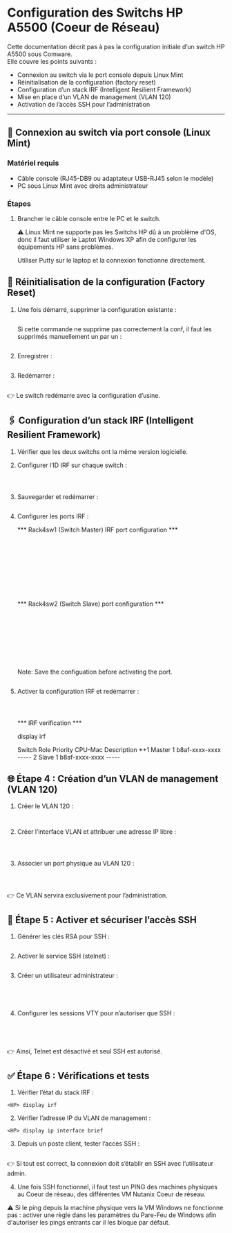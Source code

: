 # Configuration des Switchs HP A5500 (Coeur de Réseau)

Cette documentation décrit pas à pas la configuration initiale d’un switch HP A5500 sous Comware.  
Elle couvre les points suivants :  

- Connexion au switch via le port console depuis Linux Mint  
- Réinitialisation de la configuration (factory reset)  
- Configuration d’un stack IRF (Intelligent Resilient Framework)
- Mise en place d’un VLAN de management (VLAN 120)  
- Activation de l’accès SSH pour l’administration  

---

## 🔌 Connexion au switch via port console (Linux Mint)

### Matériel requis
- Câble console (RJ45-DB9 ou adaptateur USB-RJ45 selon le modèle)
- PC sous Linux Mint avec droits administrateur

### Étapes
1. Brancher le câble console entre le PC et le switch.  

   ⚠️ Linux Mint ne supporte pas les Switchs HP dû à un problème d'OS, donc il faut utiliser le Laptot Windows XP afin de configurer les équipements HP sans problèmes.

   Utiliser Putty sur le laptop et la connexion fonctionne directement.

## 🔄 Réinitialisation de la configuration (Factory Reset)

1. Une fois démarré, supprimer la configuration existante :
    ```<HP> reset saved-configuration
    ```
   Si cette commande ne supprime pas correctement la conf, il faut les supprimés manuellement un par un : 
   ```<HP> delete "nom du fichier de conf à supprimer" 
    ```

2. Enregistrer : 
   ```<HP> save force 
    ```

3. Redémarrer :
    ```<HP> reboot
    ```

👉 Le switch redémarre avec la configuration d’usine.

## 🖇 Configuration d’un stack IRF (Intelligent Resilient Framework)

1. Vérifier que les deux switchs ont la même version logicielle.
2. Configurer l’ID IRF sur chaque switch :
   ```<HP> system-view
   ```
   ```[HP] irf member 1 renumber 1   ← premier switch
   ```
   ```[HP] irf member 1 renumber 2   ← deuxième switch
   ```

3. Sauvegarder et redémarrer :

    ```[HP] save
    ```

4. Configurer les ports IRF :<br>

   *** Rack4sw1 (Switch Master) IRF port configuration ***<br>

   ```[Rack4sw1]interface Ten-GigabitEthernet 1/1/1
   ```
   ```[Rack4sw1-Ten-GigabitEthernet1/1/1]shutdown
   ```
   ```[Rack4sw1-Ten-GigabitEthernet1/1/1]quit
   ``` 
   ```[Rack4sw1]irf-port 1/1
   ```
   ```[Rack4sw1-irf-port1/1]port group interface Ten-GigabitEthernet 1/1/1
   ```
   ```[Rack4sw1-irf-port1/1]quit
   ```
   ```[Rack4sw1]interface Ten-GigabitEthernet 1/1/1
   ```
   ```[Rack4sw1-Ten-GigabitEthernet1/1/1]undo shutdown
   ```
   ```[Rack4sw1]irf-port-configuration active
   ```
   ```[Rack4sw1]save force 
   ```

   *** Rack4sw2 (Switch Slave) port configuration ***<br>
   
   ```[Rack6sw2]interface Ten-GigabitEthernet 2/1/1
   ```
   ```[Rack6sw2-Ten-GigabitEthernet2/1/1]shutdown
   ```
   ```[Rack6sw2-Ten-GigabitEthernet2/1/1]quit
   ```

   ```[Rack6sw2]irf-port 2/2
   ```
   ```[Rack6sw2-irf-port2/2]port group interface Ten-GigabitEthernet 2/1/1
   ```
   ```[Rack6sw2-irf-port2/2]quit
   ```

   ```[Rack6sw2]interface Ten-GigabitEthernet 2/1/1
   ```
   ```[Rack6sw2-Ten-GigabitEthernet2/1/1]undo shutdown
   ```
   ```[Rack6sw2-Ten-GigabitEthernet2/1/1]quit
   ```

   Note: Save the configuation before activating the port.

   ```[Rack6sw2]save force 
   ```

5. Activer la configuration IRF et redémarrer :
   ```[HP] irf-port-configuration active
   ```
   ```[HP] save
   ```
   ```[HP] reboot
   ```

   *** IRF verification ***

   <Rack4sw1>display irf

   Switch  Role   Priority  CPU-Mac         Description
   *+1   Master  1         b8af-xxxx-xxxx  -----
     2   Slave   1         b8af-xxxx-xxxx  -----

## 🌐 Étape 4 : Création d’un VLAN de management (VLAN 120)

1. Créer le VLAN 120 :<br>
   ```[HP] vlan 120
   ```
   ```[HP-vlan120] quit
   ```
2. Créer l’interface VLAN et attribuer une adresse IP libre :<br>
   ```[HP] interface Vlan-interface 120
   ```
   ```[HP-Vlan-interface120] ip address "ip" "masque sous réseau"
   ```
   ```[HP-Vlan-interface120] quit
   ```
3. Associer un port physique au VLAN 120 :<br>
   ```[HP] interface GigabitEthernet1/0/1
   ```
   ```[HP-GigabitEthernet1/0/1] port link-type access
   ```
   ```[HP-GigabitEthernet1/0/1] port access vlan 120
   ```

👉 Ce VLAN servira exclusivement pour l’administration.

## 🔐 Étape 5 : Activer et sécuriser l’accès SSH

1. Générer les clés RSA pour SSH :
   ```[HP] public-key local create rsa
   ```

2. Activer le service SSH (stelnet) :
   ```[HPSwitch] ssh server enable
   ```

3. Créer un utilisateur administrateur :

   ```[HP] local-user admin
   ```
   ```[HP-luser-admin] password simple MonMotDePasseFort
   ```
   ```[HP-luser-admin] service-type ssh
   ```
   ```[HP-luser-admin] authorization-attribute level 3
   ```
   
4. Configurer les sessions VTY pour n’autoriser que SSH :

   ```[HP] user-interface vty 0 4
   ```
   ```[HP-ui-vty0-4] authentication-mode scheme
   ```
   ```[HP-ui-vty0-4] protocol inbound ssh
   ```
   ```[HP-ui-vty0-4] quit
   ```

👉 Ainsi, Telnet est désactivé et seul SSH est autorisé.

## ✅ Étape 6 : Vérifications et tests

1. Vérifier l’état du stack IRF :

```
<HP> display irf
```

2. Vérifier l’adresse IP du VLAN de management :

```
<HP> display ip interface brief
```

3. Depuis un poste client, tester l’accès SSH :

```ssh admin@ip.vlan.management
```

👉 Si tout est correct, la connexion doit s’établir en SSH avec l’utilisateur admin.

4. Une fois SSH fonctionnel, il faut test un PING des machines physiques au Coeur de réseau, des différentes VM Nutanix Coeur de réseau.

⚠️ Si le ping depuis la machine physique vers la VM Windows ne fonctionne pas : activer une règle dans les paramètres du Pare-Feu de Windows afin d'autoriser les pings entrants car il les bloque par défaut.